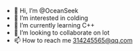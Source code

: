 - 👋 Hi, I’m @OceanSeek
- 👀 I’m interested in colding
- 🌱 I’m currently learning C++
- 💞️ I’m looking to collaborate on lot
- 📫 How to reach me 314245565@qq.com

<!---
OceanSeek/OceanSeek is a ✨ special ✨ repository because its `README.md` (this file) appears on your GitHub profile.
You can click the Preview link to take a look at your changes.
--->
